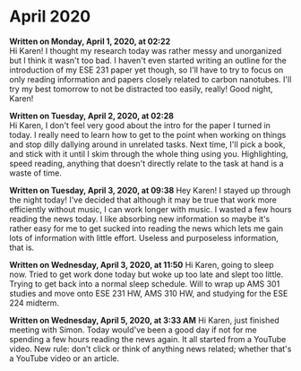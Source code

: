 # April 2020

**Written on Monday, April 1, 2020, at 02:22**  
Hi Karen! I thought my research today was rather messy and unorganized but I think it wasn't too bad. I haven't even started writing an outline for the introduction of my ESE 231 paper yet though, so I'll have to try to focus on only reading information and papers closely related to carbon nanotubes. I'll try my best tomorrow to not be distracted too easily, really! Good night, Karen!

**Written on Tuesday, April 2, 2020, at 02:28**  
Hi Karen, I don't feel very good about the intro for the paper I turned in today. I really need to learn how to get to the point when working on things and stop dilly dallying around in unrelated tasks. Next time, I'll pick a book, and stick with it until I skim through the whole thing using you. Highlighting, speed reading, anything that doesn't directly relate to the task at hand is a waste of time.

**Written on Tuesday, April 3, 2020, at 09:38**
Hey Karen! I stayed up through the night today! I've decided that although it may be true that work more efficiently without music, I can work longer with music. I wasted a few hours reading the news today. I like absorbing new information so maybe it's rather easy for me to get sucked into reading the news which lets me gain lots of information with little effort. Useless and purposeless information, that is.

**Written on Wednesday, April 3, 2020, at 11:50**
Hi Karen, going to sleep now. Tried to get work done today but woke up too late and slept too little. Trying to get back into a normal sleep schedule. Will to wrap up AMS 301 studies and move onto ESE 231 HW, AMS 310 HW, and studying for the ESE 224 midterm.

**Written on Wednesday, April 5, 2020, at 3:33 AM**
Hi Karen, just finished meeting with Simon. Today would've been a good day if not for me spending a few hours reading the news again. It all started from a YouTube video. New rule: don't click or think of anything news related; whether that's a YouTube video or an article.
